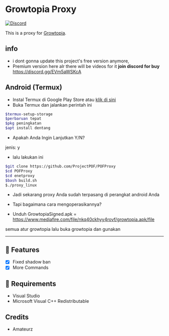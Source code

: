 # Growtopia Proxy
[![Discord](https://img.shields.io/discord/952524017208819722?color=%23000000&style=plastic?label=discord)](https://discord.gg/EVm5aWSKcA)

This is a proxy for [Growtopia](https://growtopiagame.com/).

## info
- i dont gonna update this project's free version anymore,
- Premium version here alr there will be videos for it **join discord for buy** https://discord.gg/EVm5aWSKcA

<h2>Android (Termux)</h2>

- Instal Termux di Google Play Store atau [klik di sini](https://play.google.com/store/apps/details?id=com.termux)
- Buka Termux dan jalankan perintah ini
```bash
$termux-setup-storage
$perbaruan tepat
$pkg peningkatan
$apt install dentang
```
- Apakah Anda Ingin Lanjutkan Y/N?

jenis: y
- lalu lakukan ini
```bash
$git clone https://github.com/ProjectPOF/POFProxy
$cd POFProxy
$cd enetproxy
$bash build.sh
$./proxy_linux
```
- Jadi sekarang proxy Anda sudah terpasang di perangkat android Anda
- Tapi bagaimana cara mengoperasikannya?

- Unduh GrowtopiaSigned.apk = https://www.mediafire.com/file/nkq40ckhyy4rovf/growtopia.apk/file

semua atur growtopia lalu buka growtopia dan gunakan
<hr>

## 📜 Features
- [x] Fixed shadow ban
- [x] More Commands

## 📝 Requirements
- Visual Studio
- Microsoft Visual C++ Redistributable


## Credits
- Amateurz
